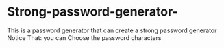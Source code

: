 # Strong-password-generator-
This is a password generator that can create a strong password generator Notice That: you can Choose the password characters
